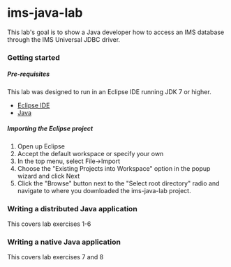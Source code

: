 # ims-java-lab

This lab's goal is to show a Java developer how to access an IMS database through the IMS Universal JDBC driver.

### Getting started

##### Pre-requisites
This lab was designed to run in an Eclipse IDE running JDK 7 or higher. 
* [Eclipse IDE](https://www.eclipse.org) 
* [Java](https://java.com/en/)

##### Importing the Eclipse project
1. Open up Eclipse
2. Accept the default workspace or specify your own
3. In the top menu, select File->Import
4. Choose the "Existing Projects into Workspace" option in the popup wizard and click Next
5. Click the "Browse" button next to the "Select root directory" radio and navigate to where you downloaded the ims-java-lab project.

### Writing a distributed Java application
This covers lab exercises 1-6

### Writing a native Java application
This covers lab exercises 7 and 8